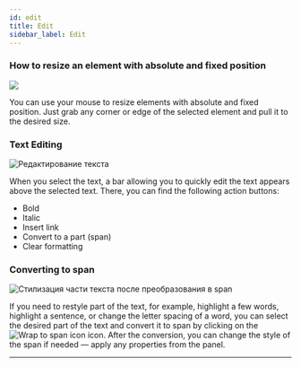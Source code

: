 ```yaml
---
id: edit
title: Edit
sidebar_label: Edit
---
```


### How to resize an element with absolute and fixed position

[![](https://img.youtube.com/vi/NFfHupUQnHY/0.jpg)](https://www.youtube.com/watch?v=NFfHupUQnHY)

You can use your mouse to resize elements with absolute and fixed position. Just grab any corner or edge of the selected element and pull it to the desired size.

### Text Editing

![Редактирование текста](https://test-upl.quarkly.io/60a657b1e3623a001f692958/images/docs-new-workarea-edit-text.png?v=2021-05-20T14:08:25.247Z)

When you select the text, a bar allowing you to quickly edit the text appears above the selected text. There, you can find the following action buttons:

-   Bold
-   Italic
-   Insert link
-   Convert to a part (span)
-   Clear formatting

### Converting to span

![Стилизация части текста после преобразования в span](https://test-upl.quarkly.io/60a657b1e3623a001f692958/images/docs-new-workarea-edit-text-span.png?v=2021-05-20T14:08:25.241Z)

If you need to restyle part of the text, for example, highlight a few words, highlight a sentence, or change the letter spacing of a word, you can select the desired part of the text and convert it to span by clicking on the ![Wrap to span icon](/img/icon-interface-span.svg) icon. After the conversion, you can change the style of the span if needed — apply any properties from the panel.

---
